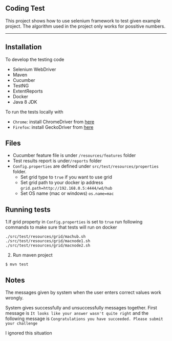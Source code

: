 ## Coding Test
This project shows how to use selenium framework to test given example project.
The algorithm used in the project only works for possitive numbers.

---
## Installation
To develop the testing code
- Selenium WebDriver
- Maven
- Cucumber
- TestNG
- ExtentReports 
- Docker 
- Java 8 JDK 

To run the tests locally with 
- `Chrome`: install ChromeDriver from [here](http://chromedriver.chromium.org)
- `Firefox`: install GeckoDriver from [here](https://github.com/mozilla/geckodriver/releases)


## Files

- Cucumber feature file is under `/resources/features` folder
- Test results report is under`/reports` folder
- `Config.properties` are defined under `src/test/resources/properties` folder.
  - Set grid type to `true` if you want to use grid
  - Set grid path to your docker ip address `grid.path=http://192.168.0.5:4444/wd/hub`
  - Set OS name (mac or windows) `os.name=mac`

## Running tests ##
1.If grid property in `Config.properties` is set to `true` run following commands to make sure that tests will run on docker

```console
./src/test/resources/grid/machub.sh
./src/test/resources/grid/macnode1.sh
./src/test/resources/grid/macnode2.sh
```
2. Run maven project

```console
$ mvn test
```

## Notes ##
The messages given by system when the user enters correct values work wrongly.

System gives successfully and unsuccessfully messages together. First message is 
 `It looks like your answer wasn't quite right` and the following message is `Congratulations you have succeeded. Please submit your challenge`

I ignored this situation 
    